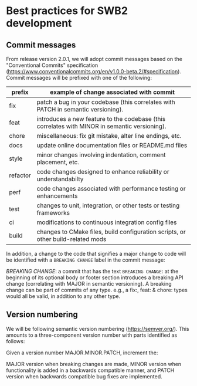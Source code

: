 # Best practices for SWB2 development

## Commit messages

From release version 2.0.1, we will adopt commit messages based on the "Conventional Commits" specification (https://www.conventionalcommits.org/en/v1.0.0-beta.2/#specification). Commit messages will be prefixed with one of the following:

| prefix  | example of change associated with commit                                          | 
|---------|-----------------------------------------------------------------------------------|
| fix     | patch a bug in your codebase (this correlates with PATCH in semantic versioning). |
| feat    | introduces a new feature to the codebase (this correlates with MINOR in semantic versioning). |
| chore   | miscellaneous: fix git mistake, alter line endings, etc. | 
| docs    | update online documentation files or README.md files |
| style   | minor changes involving indentation, comment placement, etc. |
| refactor| code changes designed to enhance reliability or understandabilty |
| perf    | code changes associated with performance testing or enhancements |
| test    | changes to unit, integration, or other tests or testing frameworks |
| ci      | modifications to continuous integration config files |
| build   | changes to CMake files, build configuration scripts, or other build-related mods |

In addition, a change to the code that signifies a major change to code will be identified with a `BREAKING CHANGE` label in the commit message:

*BREAKING CHANGE*: a commit that has the text `BREAKING CHANGE`: at the beginning of its optional body or footer section introduces a breaking API change (correlating with MAJOR in semantic versioning). A breaking change can be part of commits of any type. e.g., a fix:, feat: & chore: types would all be valid, in addition to any other type.

## Version numbering

We will be following semantic version numbering (https://semver.org/). This amounts to a three-component version number with parts identified as follows:

Given a version number MAJOR.MINOR.PATCH, increment the:

MAJOR version when breaking changes are made,
MINOR version when functionality is added in a backwards compatible manner, and
PATCH version when backwards compatible bug fixes are implemented.
